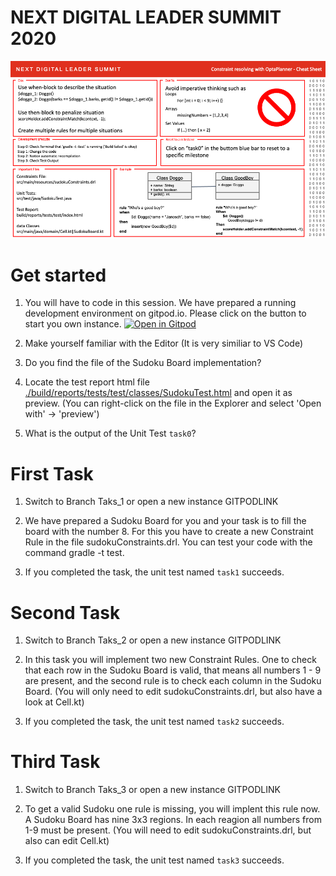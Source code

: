 # NEXT DIGITAL LEADER SUMMIT 2020

![](cheatsheet.png)


# Get started
1. You will have to code in this session. We have prepared a running development environment on gitpod.io. Please click on the button to start you own instance.
[![Open in Gitpod](https://gitpod.io/button/open-in-gitpod.svg)](https://gitpod.io/#https://github.com/heussd/next-digital-leader-summit-2020)

1. Make yourself familiar with the Editor (It is very similiar to VS Code)

1. Do you find the file of the Sudoku Board implementation?

1. Locate the test report html file [./build/reports/tests/test/classes/SudokuTest.html](./build/reports/tests/test/classes/SudokuTest.html) and open it as preview. (You can right-click on the file in the Explorer and select 'Open with' -> 'preview')

1. What is the output of the Unit Test `task0`?


# First Task

1. Switch to Branch Taks_1 or open a new instance GITPODLINK

2. We have prepared a Sudoku Board for you and your task is to fill the board with the number 8. For this you have to create a new Constraint Rule in the file sudokuConstraints.drl. You can test your code with the command gradle -t test.

3. If you completed the task, the unit test named `task1` succeeds.

# Second Task

1. Switch to Branch Taks_2 or open a new instance GITPODLINK

2. In this task you will implement two new Constraint Rules. 
One to check that each row in the Sudoku Board is valid, 
that means all numbers 1 - 9 are present, and the second rule is to check each column in the Sudoku Board.
(You will only need to edit sudokuConstraints.drl, but also have a look at Cell.kt)

3. If you completed the task, the unit test named `task2` succeeds.


# Third Task

1. Switch to Branch Taks_3 or open a new instance GITPODLINK

2. To get a valid Sudoku one rule is missing, you will implent this rule now. A Sudoku Board has nine 3x3 regions. In each reagion all numbers from 1-9 must be present.
(You will need to edit sudokuConstraints.drl, but also can edit Cell.kt)

3. If you completed the task, the unit test named `task3` succeeds.
